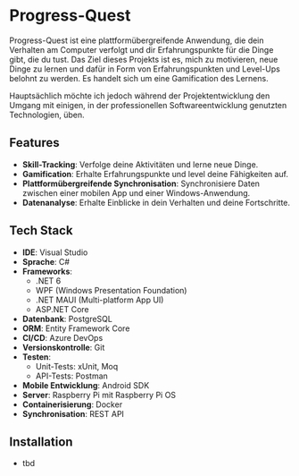 # Progress-Quest

Progress-Quest ist eine plattformübergreifende Anwendung, die dein Verhalten am Computer verfolgt und dir Erfahrungspunkte für die Dinge gibt, die du tust. Das Ziel dieses Projekts ist es, mich zu motivieren, neue Dinge zu lernen und dafür in Form von Erfahrungspunkten und Level-Ups belohnt zu werden. Es handelt sich um eine Gamification des Lernens.

Hauptsächlich möchte ich jedoch während der Projektentwicklung den Umgang mit einigen, in der professionellen Softwareentwicklung genutzten Technologien, üben.

## Features

- **Skill-Tracking**: Verfolge deine Aktivitäten und lerne neue Dinge.
- **Gamification**: Erhalte Erfahrungspunkte und level deine Fähigkeiten auf.
- **Plattformübergreifende Synchronisation**: Synchronisiere Daten zwischen einer mobilen App und einer Windows-Anwendung.
- **Datenanalyse**: Erhalte Einblicke in dein Verhalten und deine Fortschritte.

## Tech Stack

- **IDE**: Visual Studio
- **Sprache**: C#
- **Frameworks**:
  - .NET 6
  - WPF (Windows Presentation Foundation)
  - .NET MAUI (Multi-platform App UI)
  - ASP.NET Core
- **Datenbank**: PostgreSQL
- **ORM**: Entity Framework Core
- **CI/CD**: Azure DevOps
- **Versionskontrolle**: Git
- **Testen**:
  - Unit-Tests: xUnit, Moq
  - API-Tests: Postman
- **Mobile Entwicklung**: Android SDK
- **Server**: Raspberry Pi mit Raspberry Pi OS
- **Containerisierung**: Docker
- **Synchronisation**: REST API

## Installation
- tbd

